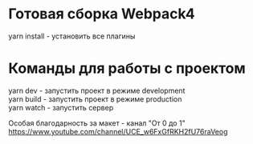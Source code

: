 # Готовая сборка Webpack4
yarn install - установить все плагины

# Команды для работы с проектом<br/>

yarn dev - запустить проект в режиме development<br/>
yarn build - запустить проект в режиме production<br/>
yarn watch - запустить сервер<br/>

Особая благодарность за макет - канал "От 0 до 1" https://www.youtube.com/channel/UCE_w6FxGfRKH2fU76raVeog
